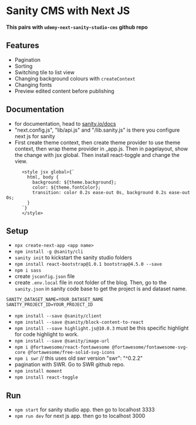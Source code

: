 # Sanity CMS with Next JS
**This pairs with `udemy-next-sanity-studio-cms` github repo**
## Features 
- Pagination
- Sorting
- Switching tile to list view
- Changing background colours with `createContext`
- Changing fonts
- Preview edited content before publishing

## Documentation
- for documentation, head to [sanity.io/docs](https://sanity.io/docs)
- "next.config.js", "lib/api.js" and "/lib.sanity.js" is there you configure next js for sanity
- First create theme context, then create theme provider to use theme context, then wrap theme provider in _app.js. Then in pagelayout, show the change with jsx global. Then install react-toggle and change the view.
```
      <style jsx global>{`
        html, body {
          background: ${theme.background};
          color: ${theme.fontColor};
          transition: color 0.2s ease-out 0s, background 0.2s ease-out 0s;
        }
      `}
      </style>
```

## Setup
- `npx create-next-app <app name>`
- `npm install -g @sanity/cli`
- `sanity init` to kickstart the sanity studio folders
- `npm install react-bootstrap@1.0.1 bootstrap@4.5.0 --save`
- `npm i sass`
- create `jsconfig.json` file
- create `.env.local` file in root folder of the blog. Then, go to the `sanity.json` in sanity code base to get the project is and dataset name.
```
SANITY_DATASET_NAME=YOUR_DATASET_NAME
SANITY_PROJECT_ID=YOUR_PROJECT_ID
```
- `npm install --save @sanity/client`
- `npm install --save @sanity/block-content-to-react`
- `npm install --save highlight.js@10.0.3` must be this specific highlight for code highlight to work.
- `npm install --save @sanity/image-url`
- `npm i @fortawesome/react-fontawesome @fortawesome/fontawesome-svg-core @fortawesome/free-solid-svg-icons`
- `npm i swr` // this uses old swr version "swr": "^0.2.2"
- pagination with SWR. Go to SWR github repo.
- `npm install moment`
- `npm install react-toggle`

## Run
- `npm start` for sanity studio app. then go to localhost 3333
- `npm run dev` for next js app. then go to localhost 3000